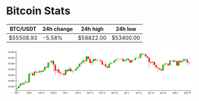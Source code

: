 # Bitcoin Stats

BTC/USDT|24h change|24h high|24h low|
|---|---|---|---|
|$55508.93|-5.58%|$58822.00|$53400.00|

<img src="./chart.svg">
